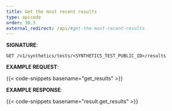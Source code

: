 ```yaml
---
title: Get the most recent results
type: apicode
order: 30.5
external_redirect: /api/#get-the-most-recent-results
---
```


**SIGNATURE**:

`GET /v1/synthetics/tests/<SYNTHETICS_TEST_PUBLIC_ID>/results`

**EXAMPLE REQUEST**:

{{< code-snippets basename="get_results" >}}

**EXAMPLE RESPONSE**:

{{< code-snippets basename="result.get_results" >}}
